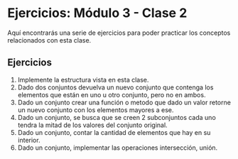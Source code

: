 # Ejercicios: Módulo 3 - Clase 2

Aquí encontrarás una serie de ejercicios para poder practicar los conceptos relacionados con esta clase.

## Ejercicios

1. Implemente la estructura vista en esta clase.
2. Dado dos conjuntos devuelva un nuevo conjunto que contenga los elementos que están en uno u otro conjunto, pero no en ambos.
3. Dado un conjunto crear una función o metodo que dado un valor retorne un nuevo conjunto con los elementos mayores a ese.
4. Dado un conjunto, se busca que se creen 2 subconjuntos cada uno tendra la mitad de los valores del conjunto original.
5. Dado un conjunto, contar la cantidad de elementos que hay en su interior.
6. Dado un conjunto, implementar las operaciones intersección, unión.